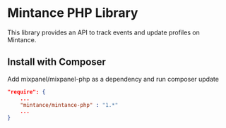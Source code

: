 # Mintance PHP Library
This library provides an API to track events and update profiles on Mintance.

Install with Composer
------------
Add mixpanel/mixpanel-php as a dependency and run composer update

```json
"require": {
    ...
    "mintance/mintance-php" : "1.*"
    ...
}
```
